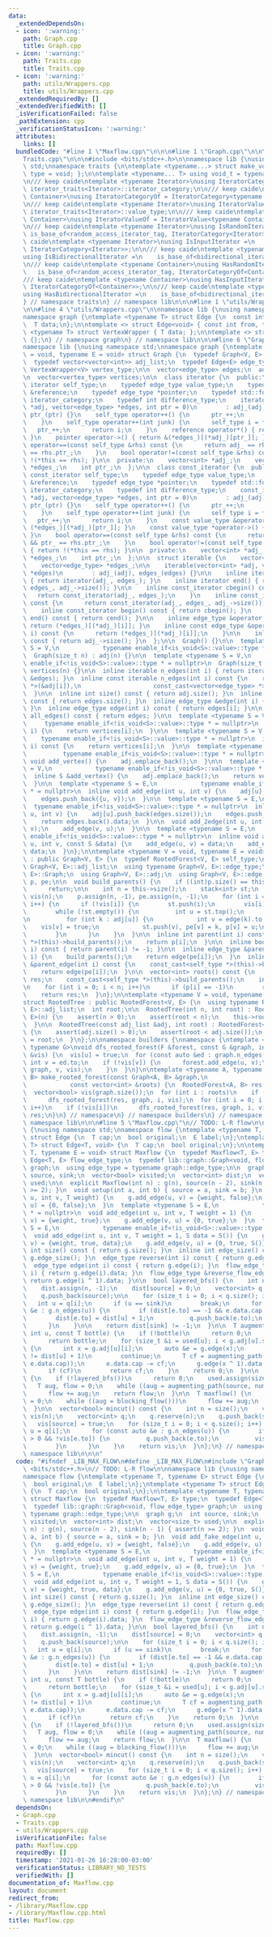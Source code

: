 ```yaml
---
data:
  _extendedDependsOn:
  - icon: ':warning:'
    path: Graph.cpp
    title: Graph.cpp
  - icon: ':warning:'
    path: Traits.cpp
    title: Traits.cpp
  - icon: ':warning:'
    path: utils/Wrappers.cpp
    title: utils/Wrappers.cpp
  _extendedRequiredBy: []
  _extendedVerifiedWith: []
  _isVerificationFailed: false
  _pathExtension: cpp
  _verificationStatusIcon: ':warning:'
  attributes:
    links: []
  bundledCode: "#line 1 \"Maxflow.cpp\"\n\n\n#line 1 \"Graph.cpp\"\n\n\n#line 1 \"\
    Traits.cpp\"\n\n\n#include <bits/stdc++.h>\n\nnamespace lib {\nusing namespace\
    \ std;\nnamespace traits {\n\ntemplate <typename...> struct make_void { using\
    \ type = void; };\n\ntemplate <typename... T> using void_t = typename make_void<T...>::type;\n\
    \n/// keep caide\ntemplate <typename Iterator>\nusing IteratorCategory = typename\
    \ iterator_traits<Iterator>::iterator_category;\n\n/// keep caide\ntemplate <typename\
    \ Container>\nusing IteratorCategoryOf = IteratorCategory<typename Container::iterator>;\n\
    \n/// keep caide\ntemplate <typename Iterator>\nusing IteratorValue = typename\
    \ iterator_traits<Iterator>::value_type;\n\n/// keep caide\ntemplate <typename\
    \ Container>\nusing IteratorValueOf = IteratorValue<typename Container::iterator>;\n\
    \n/// keep caide\ntemplate <typename Iterator>\nusing IsRandomIterator =\n   \
    \ is_base_of<random_access_iterator_tag, IteratorCategory<Iterator>>;\n\n/// keep\
    \ caide\ntemplate <typename Iterator>\nusing IsInputIterator =\n    is_base_of<input_iterator_tag,\
    \ IteratorCategory<Iterator>>;\n\n/// keep caide\ntemplate <typename Iterator>\n\
    using IsBidirectionalIterator =\n    is_base_of<bidirectional_iterator_tag, IteratorCategory<Iterator>>;\n\
    \n/// keep caide\ntemplate <typename Container>\nusing HasRandomIterator =\n \
    \   is_base_of<random_access_iterator_tag, IteratorCategoryOf<Container>>;\n\n\
    /// keep caide\ntemplate <typename Container>\nusing HasInputIterator =\n    is_base_of<input_iterator_tag,\
    \ IteratorCategoryOf<Container>>;\n\n/// keep caide\ntemplate <typename Container>\n\
    using HasBidirectionalIterator =\n    is_base_of<bidirectional_iterator_tag, IteratorCategoryOf<Container>>;\n\
    } // namespace traits\n} // namespace lib\n\n\n#line 1 \"utils/Wrappers.cpp\"\n\
    \n\n#line 4 \"utils/Wrappers.cpp\"\n\nnamespace lib {\nusing namespace std;\n\
    namespace graph {\ntemplate <typename T> struct Edge {\n  const int from, to;\n\
    \  T data;\n};\n\ntemplate <> struct Edge<void> { const int from, to; };\n\ntemplate\
    \ <typename T> struct VertexWrapper { T data; };\n\ntemplate <> struct VertexWrapper<void>\
    \ {};\n} // namespace graph\n} // namespace lib\n\n\n#line 6 \"Graph.cpp\"\n\n\
    namespace lib {\nusing namespace std;\nnamespace graph {\ntemplate <typename V\
    \ = void, typename E = void> struct Graph {\n  typedef Graph<V, E> self_type;\n\
    \  typedef vector<vector<int>> adj_list;\n  typedef Edge<E> edge_type;\n  typedef\
    \ VertexWrapper<V> vertex_type;\n\n  vector<edge_type> edges;\n  adj_list adj;\n\
    \n  vector<vertex_type> vertices;\n\n  class iterator {\n  public:\n    typedef\
    \ iterator self_type;\n    typedef edge_type value_type;\n    typedef edge_type\
    \ &reference;\n    typedef edge_type *pointer;\n    typedef std::forward_iterator_tag\
    \ iterator_category;\n    typedef int difference_type;\n    iterator(vector<int>\
    \ *adj, vector<edge_type> *edges, int ptr = 0)\n        : adj_(adj), edges_(edges),\
    \ ptr_(ptr) {}\n    self_type operator++() {\n      ptr_++;\n      return *this;\n\
    \    }\n    self_type operator++(int junk) {\n      self_type i = *this;\n   \
    \   ptr_++;\n      return i;\n    }\n    reference operator*() { return (*edges_)[(*adj_)[ptr_]];\
    \ }\n    pointer operator->() { return &(*edges_)[(*adj_)[ptr_]]; }\n    bool\
    \ operator==(const self_type &rhs) const {\n      return adj_ == rhs.adj_ && ptr_\
    \ == rhs.ptr_;\n    }\n    bool operator!=(const self_type &rhs) const { return\
    \ !(*this == rhs); }\n\n  private:\n    vector<int> *adj_;\n    vector<edge_type>\
    \ *edges_;\n    int ptr_;\n  };\n\n  class const_iterator {\n  public:\n    typedef\
    \ const_iterator self_type;\n    typedef edge_type value_type;\n    typedef edge_type\
    \ &reference;\n    typedef edge_type *pointer;\n    typedef std::forward_iterator_tag\
    \ iterator_category;\n    typedef int difference_type;\n    const_iterator(vector<int>\
    \ *adj, vector<edge_type> *edges, int ptr = 0)\n        : adj_(adj), edges_(edges),\
    \ ptr_(ptr) {}\n    self_type operator++() {\n      ptr_++;\n      return *this;\n\
    \    }\n    self_type operator++(int junk) {\n      self_type i = *this;\n   \
    \   ptr_++;\n      return i;\n    }\n    const value_type &operator*() { return\
    \ (*edges_)[(*adj_)[ptr_]]; }\n    const value_type *operator->() { return &(*edges_)[(*adj_)[ptr_]];\
    \ }\n    bool operator==(const self_type &rhs) const {\n      return adj_ == rhs.adj_\
    \ && ptr_ == rhs.ptr_;\n    }\n    bool operator!=(const self_type &rhs) const\
    \ { return !(*this == rhs); }\n\n  private:\n    vector<int> *adj_;\n    vector<edge_type>\
    \ *edges_;\n    int ptr_;\n  };\n\n  struct iterable {\n    vector<int> *adj_;\n\
    \    vector<edge_type> *edges_;\n\n    iterable(vector<int> *adj, vector<edge_type>\
    \ *edges)\n        : adj_(adj), edges_(edges) {}\n\n    inline iterator begin()\
    \ { return iterator(adj_, edges_); }\n    inline iterator end() { return iterator(adj_,\
    \ edges_, adj_->size()); }\n\n    inline const_iterator cbegin() const {\n   \
    \   return const_iterator(adj_, edges_);\n    }\n    inline const_iterator cend()\
    \ const {\n      return const_iterator(adj_, edges_, adj_->size());\n    }\n\n\
    \    inline const_iterator begin() const { return cbegin(); }\n    inline const_iterator\
    \ end() const { return cend(); }\n\n    inline edge_type &operator[](int i) {\
    \ return (*edges_)[(*adj_)[i]]; }\n    inline const edge_type &operator[](int\
    \ i) const {\n      return (*edges_)[(*adj_)[i]];\n    }\n\n    inline int size()\
    \ const { return adj_->size(); }\n  };\n\n  Graph() {}\n\n  template <typename\
    \ S = V,\n            typename enable_if<is_void<S>::value>::type * = nullptr>\n\
    \  Graph(size_t n) : adj(n) {}\n\n  template <typename S = V,\n            typename\
    \ enable_if<!is_void<S>::value>::type * = nullptr>\n  Graph(size_t n) : adj(n),\
    \ vertices(n) {}\n\n  inline iterable n_edges(int i) { return iterable(&adj[i],\
    \ &edges); }\n  inline const iterable n_edges(int i) const {\n    return iterable(const_cast<vector<int>\
    \ *>(&adj[i]),\n                    const_cast<vector<edge_type> *>(&edges));\n\
    \  }\n\n  inline int size() const { return adj.size(); }\n  inline int edge_size()\
    \ const { return edges.size(); }\n  inline edge_type &edge(int i) { return edges[i];\
    \ }\n  inline edge_type edge(int i) const { return edges[i]; }\n\n  inline vector<edge_type>\
    \ all_edges() const { return edges; }\n\n  template <typename S = V,\n       \
    \     typename enable_if<!is_void<S>::value>::type * = nullptr>\n  inline S &vertex(int\
    \ i) {\n    return vertices[i];\n  }\n\n  template <typename S = V,\n        \
    \    typename enable_if<!is_void<S>::value>::type * = nullptr>\n  inline V vertex(int\
    \ i) const {\n    return vertices[i];\n  }\n\n  template <typename S = V,\n  \
    \          typename enable_if<is_void<S>::value>::type * = nullptr>\n  inline\
    \ void add_vertex() {\n    adj.emplace_back();\n  }\n\n  template <typename S\
    \ = V,\n            typename enable_if<!is_void<S>::value>::type * = nullptr>\n\
    \  inline S &add_vertex() {\n    adj.emplace_back();\n    return vertices.emplace_back().data;\n\
    \  }\n\n  template <typename S = E,\n            typename enable_if<is_void<S>::value>::type\
    \ * = nullptr>\n  inline void add_edge(int u, int v) {\n    adj[u].push_back(edges.size());\n\
    \    edges.push_back({u, v});\n  }\n\n  template <typename S = E,\n          \
    \  typename enable_if<!is_void<S>::value>::type * = nullptr>\n  inline S &add_edge(int\
    \ u, int v) {\n    adj[u].push_back(edges.size());\n    edges.push_back({u, v});\n\
    \    return edges.back().data;\n  }\n\n  void add_2edge(int u, int v) {\n    add_edge(u,\
    \ v);\n    add_edge(v, u);\n  }\n\n  template <typename S = E,\n            typename\
    \ enable_if<!is_void<S>::value>::type * = nullptr>\n  inline void add_2edge(int\
    \ u, int v, const S &data) {\n    add_edge(u, v) = data;\n    add_edge(v, u) =\
    \ data;\n  }\n};\n\ntemplate <typename V = void, typename E = void>\nstruct RootedForest\
    \ : public Graph<V, E> {\n  typedef RootedForest<V, E> self_type;\n  using typename\
    \ Graph<V, E>::adj_list;\n  using typename Graph<V, E>::edge_type;\n  using Graph<V,\
    \ E>::Graph;\n  using Graph<V, E>::adj;\n  using Graph<V, E>::edge;\n  vector<int>\
    \ p, pe;\n\n  void build_parents() {\n    if ((int)p.size() == this->size())\n\
    \      return;\n\n    int n = this->size();\n    stack<int> st;\n    vector<bool>\
    \ vis(n);\n    p.assign(n, -1), pe.assign(n, -1);\n    for (int i = 0; i < n;\
    \ i++) {\n      if (!vis[i]) {\n        st.push(i);\n        vis[i] = true;\n\
    \        while (!st.empty()) {\n          int u = st.top();\n          st.pop();\n\
    \n          for (int k : adj[u]) {\n            int v = edge(k).to;\n        \
    \    vis[v] = true;\n            st.push(v), pe[v] = k, p[v] = u;\n          }\n\
    \        }\n      }\n    }\n  }\n\n  inline int parent(int i) const {\n    const_cast<self_type\
    \ *>(this)->build_parents();\n    return p[i];\n  }\n\n  inline bool is_root(int\
    \ i) const { return parent(i) != -1; }\n\n  inline edge_type &parent_edge(int\
    \ i) {\n    build_parents();\n    return edge(pe[i]);\n  }\n  inline edge_type\
    \ &parent_edge(int i) const {\n    const_cast<self_type *>(this)->build_parents();\n\
    \    return edge(pe[i]);\n  }\n\n  vector<int> roots() const {\n    vector<int>\
    \ res;\n    const_cast<self_type *>(this)->build_parents();\n    int n = this->size();\n\
    \n    for (int i = 0; i < n; i++)\n      if (p[i] == -1)\n        res.push_back(i);\n\
    \    return res;\n  }\n};\n\ntemplate <typename V = void, typename E = void>\n\
    struct RootedTree : public RootedForest<V, E> {\n  using typename RootedForest<V,\
    \ E>::adj_list;\n  int root;\n\n  RootedTree(int n, int root) : RootedForest<V,\
    \ E>(n) {\n    assert(n > 0);\n    assert(root < n);\n    this->root = root;\n\
    \  }\n\n  RootedTree(const adj_list &adj, int root) : RootedForest<V, E>(adj)\
    \ {\n    assert(adj.size() > 0);\n    assert(root < adj.size());\n    this->root\
    \ = root;\n  }\n};\n\nnamespace builders {\nnamespace {\ntemplate <typename F,\
    \ typename G>\nvoid dfs_rooted_forest(F &forest, const G &graph, int u, vector<bool>\
    \ &vis) {\n  vis[u] = true;\n  for (const auto &ed : graph.n_edges(u)) {\n   \
    \ int v = ed.to;\n    if (!vis[v]) {\n      forest.add_edge(u, v);\n      dfs_rooted_forest(forest,\
    \ graph, v, vis);\n    }\n  }\n}\n\ntemplate <typename A, typename B>\nRootedForest<A,\
    \ B> make_rooted_forest(const Graph<A, B> &graph,\n                          \
    \            const vector<int> &roots) {\n  RootedForest<A, B> res(graph.size());\n\
    \  vector<bool> vis(graph.size());\n  for (int i : roots)\n    if (!vis[i])\n\
    \      dfs_rooted_forest(res, graph, i, vis);\n  for (int i = 0; i < graph.size();\
    \ i++)\n    if (!vis[i])\n      dfs_rooted_forest(res, graph, i, vis);\n  return\
    \ res;\n}\n} // namespace\n} // namespace builders\n} // namespace graph\n} //\
    \ namespace lib\n\n\n#line 5 \"Maxflow.cpp\"\n// TODO: L-R flow\n\nnamespace lib\
    \ {\nusing namespace std;\nnamespace flow {\ntemplate <typename T, typename E>\
    \ struct Edge {\n  T cap;\n  bool original;\n  E label;\n};\ntemplate <typename\
    \ T> struct Edge<T, void> {\n  T cap;\n  bool original;\n};\n\ntemplate <typename\
    \ T, typename E = void> struct Maxflow {\n  typedef Maxflow<T, E> type;\n  typedef\
    \ Edge<T, E> flow_edge_type;\n  typedef lib::graph::Graph<void, flow_edge_type>\
    \ graph;\n  using edge_type = typename graph::edge_type;\n\n  graph g;\n  int\
    \ source, sink;\n  vector<bool> visited;\n  vector<int> dist;\n  vector<size_t>\
    \ used;\n\n  explicit Maxflow(int n) : g(n), source(n - 2), sink(n - 1) { assert(n\
    \ >= 2); }\n  void setup(int a, int b) { source = a, sink = b; }\n  void add_fake_edge(int\
    \ u, int v, T weight) {\n    g.add_edge(u, v) = {weight, false};\n    g.add_edge(v,\
    \ u) = {0, false};\n  }\n  template <typename S = E,\n            typename enable_if<is_void<S>::value>::type\
    \ * = nullptr>\n  void add_edge(int u, int v, T weight = 1) {\n    g.add_edge(u,\
    \ v) = {weight, true};\n    g.add_edge(v, u) = {0, true};\n  }\n  template <typename\
    \ S = E,\n            typename enable_if<!is_void<S>::value>::type * = nullptr>\n\
    \  void add_edge(int u, int v, T weight = 1, S data = S()) {\n    g.add_edge(u,\
    \ v) = {weight, true, data};\n    g.add_edge(v, u) = {0, true, S()};\n  }\n  inline\
    \ int size() const { return g.size(); }\n  inline int edge_size() const { return\
    \ g.edge_size(); }\n  edge_type reverse(int i) const { return g.edge(i ^ 1); }\n\
    \  edge_type edge(int i) const { return g.edge(i); }\n  flow_edge_type &flow_edge(int\
    \ i) { return g.edge(i).data; }\n  flow_edge_type &reverse_flow_edge(int i) {\
    \ return g.edge(i ^ 1).data; }\n\n  bool layered_bfs() {\n    int n = size();\n\
    \    dist.assign(n, -1);\n    dist[source] = 0;\n    vector<int> q;\n    q.reserve(n);\n\
    \    q.push_back(source);\n\n    for (size_t i = 0; i < q.size(); i++) {\n   \
    \   int u = q[i];\n      if (u == sink)\n        break;\n      for (const auto\
    \ &e : g.n_edges(u)) {\n        if (dist[e.to] == -1 && e.data.cap > 0) {\n  \
    \        dist[e.to] = dist[u] + 1;\n          q.push_back(e.to);\n        }\n\
    \      }\n    }\n\n    return dist[sink] != -1;\n  }\n\n  T augmenting_path(const\
    \ int u, const T bottle) {\n    if (!bottle)\n      return 0;\n    if (u == sink)\n\
    \      return bottle;\n    for (size_t &i = used[u]; i < g.adj[u].size(); i++)\
    \ {\n      int x = g.adj[u][i];\n      auto &e = g.edge(x);\n      if (dist[e.to]\
    \ != dist[u] + 1)\n        continue;\n      T cf = augmenting_path(e.to, min(bottle,\
    \ e.data.cap));\n      e.data.cap -= cf;\n      g.edge(x ^ 1).data.cap += cf;\n\
    \      if (cf)\n        return cf;\n    }\n    return 0;\n  }\n\n  T blocking_flow()\
    \ {\n    if (!layered_bfs())\n      return 0;\n    used.assign(size(), 0);\n \
    \   T aug, flow = 0;\n    while ((aug = augmenting_path(source, numeric_limits<T>::max())))\n\
    \      flow += aug;\n    return flow;\n  }\n\n  T maxflow() {\n    T aug, flow\
    \ = 0;\n    while ((aug = blocking_flow()))\n      flow += aug;\n    return flow;\n\
    \  }\n\n  vector<bool> mincut() const {\n    int n = size();\n    vector<bool>\
    \ vis(n);\n    vector<int> q;\n    q.reserve(n);\n    q.push_back(source);\n \
    \   vis[source] = true;\n    for (size_t i = 0; i < q.size(); i++) {\n      int\
    \ u = q[i];\n      for (const auto &e : g.n_edges(u)) {\n        if (e.data.cap\
    \ > 0 && !vis[e.to]) {\n          q.push_back(e.to);\n          vis[e.to] = true;\n\
    \        }\n      }\n    }\n    return vis;\n  }\n};\n} // namespace flow\n} //\
    \ namespace lib\n\n\n"
  code: "#ifndef _LIB_MAX_FLOW\n#define _LIB_MAX_FLOW\n#include \"Graph.cpp\"\n#include\
    \ <bits/stdc++.h>\n// TODO: L-R flow\n\nnamespace lib {\nusing namespace std;\n\
    namespace flow {\ntemplate <typename T, typename E> struct Edge {\n  T cap;\n\
    \  bool original;\n  E label;\n};\ntemplate <typename T> struct Edge<T, void>\
    \ {\n  T cap;\n  bool original;\n};\n\ntemplate <typename T, typename E = void>\
    \ struct Maxflow {\n  typedef Maxflow<T, E> type;\n  typedef Edge<T, E> flow_edge_type;\n\
    \  typedef lib::graph::Graph<void, flow_edge_type> graph;\n  using edge_type =\
    \ typename graph::edge_type;\n\n  graph g;\n  int source, sink;\n  vector<bool>\
    \ visited;\n  vector<int> dist;\n  vector<size_t> used;\n\n  explicit Maxflow(int\
    \ n) : g(n), source(n - 2), sink(n - 1) { assert(n >= 2); }\n  void setup(int\
    \ a, int b) { source = a, sink = b; }\n  void add_fake_edge(int u, int v, T weight)\
    \ {\n    g.add_edge(u, v) = {weight, false};\n    g.add_edge(v, u) = {0, false};\n\
    \  }\n  template <typename S = E,\n            typename enable_if<is_void<S>::value>::type\
    \ * = nullptr>\n  void add_edge(int u, int v, T weight = 1) {\n    g.add_edge(u,\
    \ v) = {weight, true};\n    g.add_edge(v, u) = {0, true};\n  }\n  template <typename\
    \ S = E,\n            typename enable_if<!is_void<S>::value>::type * = nullptr>\n\
    \  void add_edge(int u, int v, T weight = 1, S data = S()) {\n    g.add_edge(u,\
    \ v) = {weight, true, data};\n    g.add_edge(v, u) = {0, true, S()};\n  }\n  inline\
    \ int size() const { return g.size(); }\n  inline int edge_size() const { return\
    \ g.edge_size(); }\n  edge_type reverse(int i) const { return g.edge(i ^ 1); }\n\
    \  edge_type edge(int i) const { return g.edge(i); }\n  flow_edge_type &flow_edge(int\
    \ i) { return g.edge(i).data; }\n  flow_edge_type &reverse_flow_edge(int i) {\
    \ return g.edge(i ^ 1).data; }\n\n  bool layered_bfs() {\n    int n = size();\n\
    \    dist.assign(n, -1);\n    dist[source] = 0;\n    vector<int> q;\n    q.reserve(n);\n\
    \    q.push_back(source);\n\n    for (size_t i = 0; i < q.size(); i++) {\n   \
    \   int u = q[i];\n      if (u == sink)\n        break;\n      for (const auto\
    \ &e : g.n_edges(u)) {\n        if (dist[e.to] == -1 && e.data.cap > 0) {\n  \
    \        dist[e.to] = dist[u] + 1;\n          q.push_back(e.to);\n        }\n\
    \      }\n    }\n\n    return dist[sink] != -1;\n  }\n\n  T augmenting_path(const\
    \ int u, const T bottle) {\n    if (!bottle)\n      return 0;\n    if (u == sink)\n\
    \      return bottle;\n    for (size_t &i = used[u]; i < g.adj[u].size(); i++)\
    \ {\n      int x = g.adj[u][i];\n      auto &e = g.edge(x);\n      if (dist[e.to]\
    \ != dist[u] + 1)\n        continue;\n      T cf = augmenting_path(e.to, min(bottle,\
    \ e.data.cap));\n      e.data.cap -= cf;\n      g.edge(x ^ 1).data.cap += cf;\n\
    \      if (cf)\n        return cf;\n    }\n    return 0;\n  }\n\n  T blocking_flow()\
    \ {\n    if (!layered_bfs())\n      return 0;\n    used.assign(size(), 0);\n \
    \   T aug, flow = 0;\n    while ((aug = augmenting_path(source, numeric_limits<T>::max())))\n\
    \      flow += aug;\n    return flow;\n  }\n\n  T maxflow() {\n    T aug, flow\
    \ = 0;\n    while ((aug = blocking_flow()))\n      flow += aug;\n    return flow;\n\
    \  }\n\n  vector<bool> mincut() const {\n    int n = size();\n    vector<bool>\
    \ vis(n);\n    vector<int> q;\n    q.reserve(n);\n    q.push_back(source);\n \
    \   vis[source] = true;\n    for (size_t i = 0; i < q.size(); i++) {\n      int\
    \ u = q[i];\n      for (const auto &e : g.n_edges(u)) {\n        if (e.data.cap\
    \ > 0 && !vis[e.to]) {\n          q.push_back(e.to);\n          vis[e.to] = true;\n\
    \        }\n      }\n    }\n    return vis;\n  }\n};\n} // namespace flow\n} //\
    \ namespace lib\n\n#endif\n"
  dependsOn:
  - Graph.cpp
  - Traits.cpp
  - utils/Wrappers.cpp
  isVerificationFile: false
  path: Maxflow.cpp
  requiredBy: []
  timestamp: '2021-01-26 16:28:00-03:00'
  verificationStatus: LIBRARY_NO_TESTS
  verifiedWith: []
documentation_of: Maxflow.cpp
layout: document
redirect_from:
- /library/Maxflow.cpp
- /library/Maxflow.cpp.html
title: Maxflow.cpp
---
```

